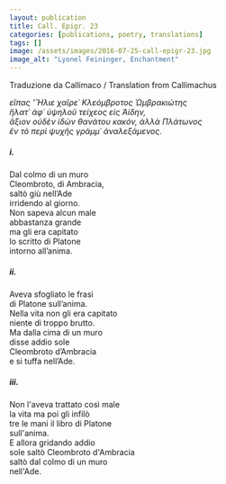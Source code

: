 ```yaml
---
layout: publication
title: Call. Epigr. 23
categories: [publications, poetry, translations]
tags: []
image: /assets/images/2016-07-25-call-epigr-23.jpg
image_alt: "Lyonel Feininger, Enchantment"
---
```


Traduzione da Callimaco / Translation from Callimachus

<p><em>εἴπας 'Ἥλιε χαῖρε᾽ Κλεόμβροτος Ὡμβρακιώτης<br />
ἥλατ᾽ ἀφ᾽ ὑψηλοῦ τείχεος εἰς Ἀίδην,<br />
ἄξιον οὐδὲν ἰδὼν θανάτου κακόν, ἀλλὰ Πλάτωνος<br />
ἓν τὸ περὶ ψυχῆς γράμμ᾽ ἀναλεξάμενος.</em></p>

<h5>i.</h5>

<p>Dal colmo di un muro<br />
Cleombroto, di Ambracia,<br />
saltò giù nell’Ade<br />
irridendo al giorno.<br />
Non sapeva alcun male<br />
abbastanza grande<br />
ma gli era capitato<br />
lo scritto di Platone<br />
intorno all’anima.</p>

<h5>ii.</h5>

<p>Aveva sfogliato le frasi<br />
di Platone sull’anima.<br />
Nella vita non gli era capitato<br />
niente di troppo brutto.<br />
Ma dalla cima di un muro<br />
disse addio sole<br />
Cleombroto d’Ambracia<br />
e si tuffa nell’Ade.</p>

<h5>iii.</h5>

<p>Non l'aveva trattato così male<br />
la vita ma poi gli infilò<br />
tre le mani il libro di Platone<br />
sull'anima.<br />
E allora gridando addio<br />
sole saltò Cleombroto d'Ambracia<br />
saltò dal colmo di un muro<br />
nell'Ade.</p>
